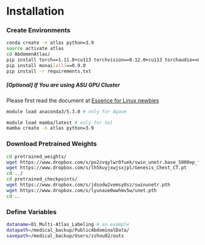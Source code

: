 # Installation
### Create Environments
```bash
conda create -n atlas python=3.9
source activate atlas
cd AbdomenAtlas/
pip install torch==1.11.0+cu113 torchvision==0.12.0+cu113 torchaudio==0.11.0 --extra-index-url https://download.pytorch.org/whl/cu113
pip install monai[all]==0.9.0
pip install -r requirements.txt
```

##### [Optional] If You are using ASU GPU Cluster

Please first read the document at [Essence for Linux newbies](https://github.com/MrGiovanni/Eureka/blob/master/Essence%20for%20Linux%20newbies.md#access-asu-gpu-cluster)
```bash
module load anaconda3/5.3.0 # only for Agave

module load mamba/latest # only for Sol
mamba create -n atlas python=3.9
```

### Download Pretrained Weights

```bash
cd pretrained_weights/
wget https://www.dropbox.com/s/po2zvqylwr0fuek/swin_unetr.base_5000ep_f48_lr2e-4_pretrained.pt
wget https://www.dropbox.com/s/lh5kuyjxwjsxjpl/Genesis_Chest_CT.pt
cd ../
cd pretrained_checkpoints/
wget https://www.dropbox.com/s/jdsodw2vemsy8sz/swinunetr.pth
wget https://www.dropbox.com/s/lyunaue0wwhmv5w/unet.pth
cd ..
```

### Define Variables

```bash
dataname=01_Multi-Atlas_Labeling # an example
datapath=/medical_backup/PublicAbdominalData/
savepath=/medical_backup/Users/zzhou82/outs
```
